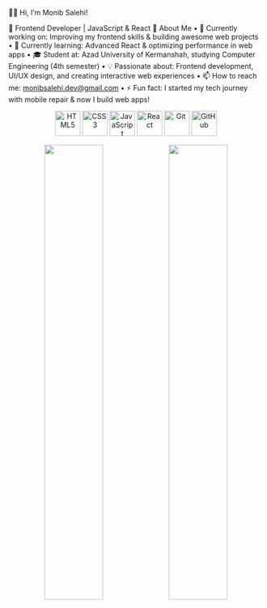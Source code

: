 👋🏼 Hi, I’m Monib Salehi!

🚀 Frontend Developer | JavaScript & React
📌 About Me
 • 🔭 Currently working on: Improving my frontend skills & building awesome web projects
 • 🌱 Currently learning: Advanced React & optimizing performance in web apps
 • 🎓 Student at: Azad University of Kermanshah, studying Computer Engineering (4th semester)
 • 💡 Passionate about: Frontend development, UI/UX design, and creating interactive web experiences
 • 📫 How to reach me: monibsalehi.dev@gmail.com
 • ⚡ Fun fact: I started my tech journey with mobile repair & now I build web apps!

<p align="center">
  <img src="https://cdn.jsdelivr.net/gh/devicons/devicon/icons/html5/html5-original.svg" width="50px" title="HTML5"/>
  <img src="https://cdn.jsdelivr.net/gh/devicons/devicon/icons/css3/css3-original.svg" width="50px" title="CSS3"/>
  <img src="https://cdn.jsdelivr.net/gh/devicons/devicon/icons/javascript/javascript-original.svg" width="50px" title="JavaScript"/>
  <img src="https://cdn.jsdelivr.net/gh/devicons/devicon/icons/react/react-original.svg" width="50px" title="React"/>
  <img src="https://cdn.jsdelivr.net/gh/devicons/devicon/icons/git/git-original.svg" width="50px" title="Git"/>
  <img src="https://cdn.jsdelivr.net/gh/devicons/devicon/icons/github/github-original.svg" width="50px" title="GitHub"/>
</p>
<p align="center">
  <img src="https://github-readme-stats.vercel.app/api?username=monibsalehi&show_icons=true&theme=radical" width="48%" />
  <img src="https://github-readme-streak-stats.herokuapp.com/?user=monibsalehi&theme=radical" width="48%" />
</p>
